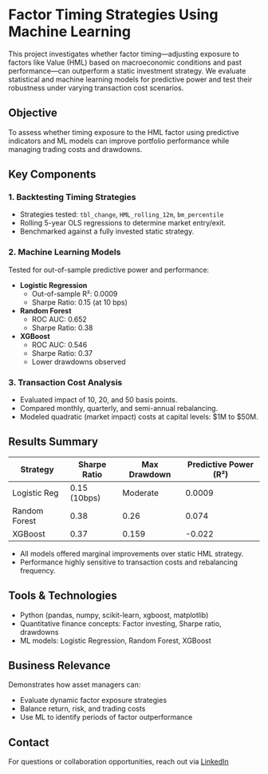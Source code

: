 # Factor Timing Strategies Using Machine Learning

This project investigates whether factor timing—adjusting exposure to factors like Value (HML) based on macroeconomic conditions and past performance—can outperform a static investment strategy. We evaluate statistical and machine learning models for predictive power and test their robustness under varying transaction cost scenarios.

## Objective
To assess whether timing exposure to the HML factor using predictive indicators and ML models can improve portfolio performance while managing trading costs and drawdowns.

## Key Components

### 1. Backtesting Timing Strategies
- Strategies tested: `tbl_change`, `HML_rolling_12m`, `bm_percentile`
- Rolling 5-year OLS regressions to determine market entry/exit.
- Benchmarked against a fully invested static strategy.

### 2. Machine Learning Models
Tested for out-of-sample predictive power and performance:
- **Logistic Regression**  
  - Out-of-sample R²: 0.0009  
  - Sharpe Ratio: 0.15 (at 10 bps)
- **Random Forest**  
  - ROC AUC: 0.652  
  - Sharpe Ratio: 0.38
- **XGBoost**  
  - ROC AUC: 0.546  
  - Sharpe Ratio: 0.37  
  - Lower drawdowns observed

### 3. Transaction Cost Analysis
- Evaluated impact of 10, 20, and 50 basis points.
- Compared monthly, quarterly, and semi-annual rebalancing.
- Modeled quadratic (market impact) costs at capital levels: $1M to $50M.

## Results Summary
| Strategy          | Sharpe Ratio | Max Drawdown | Predictive Power (R²) |
|------------------|--------------|---------------|------------------------|
| Logistic Reg     | 0.15 (10bps) | Moderate      | 0.0009                 |
| Random Forest    | 0.38         | 0.26          | 0.074                  |
| XGBoost          | 0.37         | 0.159         | -0.022                 |

- All models offered marginal improvements over static HML strategy.
- Performance highly sensitive to transaction costs and rebalancing frequency.

## Tools & Technologies
- Python (pandas, numpy, scikit-learn, xgboost, matplotlib)
- Quantitative finance concepts: Factor investing, Sharpe ratio, drawdowns
- ML models: Logistic Regression, Random Forest, XGBoost

## Business Relevance
Demonstrates how asset managers can:
- Evaluate dynamic factor exposure strategies
- Balance return, risk, and trading costs
- Use ML to identify periods of factor outperformance
## Contact
For questions or collaboration opportunities, reach out via [LinkedIn](https://linkedin.com/in/poorviphulwani)
